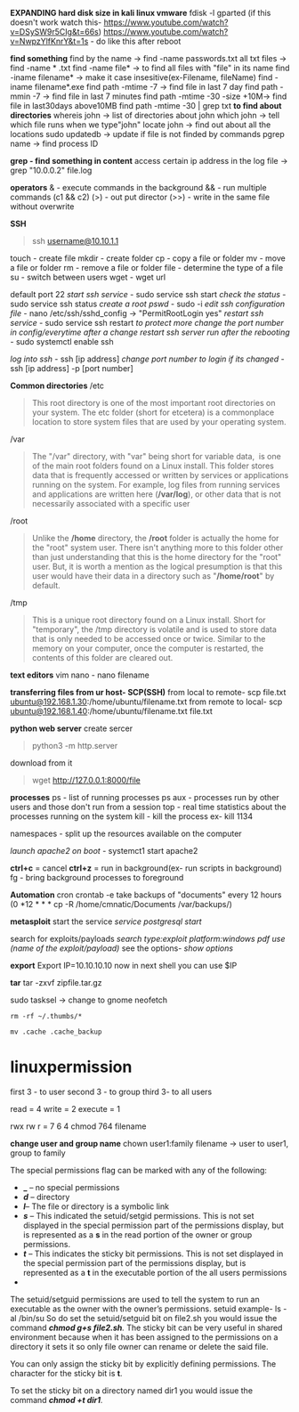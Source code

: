 **EXPANDING hard disk size in kali linux vmware**
fdisk -l
gparted (if this doesn't work watch this- https://www.youtube.com/watch?v=DSySW9r5CIg&t=66s)
https://www.youtube.com/watch?v=NwpzYlfKnrY&t=1s - do like this
after reboot

__find something__
find by the name -> find -name passwords.txt
all txt files -> find -name * .txt
find -name file* -> to find all files with "file" in its name
find -iname filename* -> make it case insesitive(ex-Filename, fileName)
find -iname filename*.exe 
find path -mtime -7 -> find file in last 7 day
find path -mmin -7 -> find file in last 7 minutes
find path -mtime -30 -size +10M-> find file in last30days above10MB
find path -mtime -30 | grep txt
__to find about directories__
whereis john -> list of directories about john
which john -> tell which file runs when we type"john"
locate john -> find out about all the locations 
sudo updatedb -> update if file is not finded by commands
pgrep name -> find process ID


__grep - find something in content__
access certain ip address in the log file -> grep "10.0.0.2" file.log

__operators__
& - execute commands in the background
&& - run multiple commands (c1 && c2)
(>) - out put director
(>>) - write in the same file without overwrite

__SSH__ 
>ssh username@10.10.1.1

touch - create file
mkdir - create folder
cp - copy a file or folder
mv - move a file or folder
rm - remove a file or folder
file - determine the type of a file
su - switch between users
wget - wget url

default port 22
*start ssh service* - sudo service ssh start
*check the status* - sudo service ssh status
*create a root pswd* - sudo -i
*edit ssh configuration file* - nano /etc/ssh/sshd_config -> "PermitRootLogin yes"
*restart ssh service* - sudo service ssh restart
*to protect more change the port number in config/everytime after a change restart*
*ssh server run after the rebooting* - sudo systemctl enable ssh

*log into ssh* - ssh [ip address] 
*change port number to login if its changed* - ssh [ip address] -p [port number]

__Common directories__
/etc
>This root directory is one of the most important root directories on your system. The etc folder (short for etcetera) is a commonplace location to store system files that are used by your operating system.

/var
>The "/var" directory, with "var" being short for variable data,  is one of the main root folders found on a Linux install. This folder stores data that is frequently accessed or written by services or applications running on the system. For example, log files from running services and applications are written here (**/var/log**), or other data that is not necessarily associated with a specific user

/root
>Unlike the **/home** directory, the **/root** folder is actually the home for the "root" system user. There isn't anything more to this folder other than just understanding that this is the home directory for the "root" user. But, it is worth a mention as the logical presumption is that this user would have their data in a directory such as "**/home/root**" by default.

/tmp
>This is a unique root directory found on a Linux install. Short for "temporary", the /tmp directory is volatile and is used to store data that is only needed to be accessed once or twice. Similar to the memory on your computer, once the computer is restarted, the contents of this folder are cleared out.

__text editors__
vim
nano - nano filename

__transferring files from ur host- SCP(SSH)__
from local to remote-
 scp file.txt ubuntu@192.168.1.30:/home/ubuntu/filename.txt
from remote to local-
 scp ubuntu@192.168.1.40:/home/ubuntu/filename.txt file.txt

__python web server__
create sercer
> python3 -m http.server

download from it
> wget http://127.0.0.1:8000/file

__processes__
ps - list of running processes
ps aux - processes run by other users and those don't run from a session
top - real time statistics about the processes running on the system
kill - kill the process ex- kill 1134

namespaces - split up the resources available on the computer

_launch apache2 on boot_ - systemct1 start apache2

__ctrl+c__ = cancel
__ctrl+z__ = run in background(ex- run scripts in background)
fg - bring background processes to foreground

__Automation__
cron
crontab -e
take backups of "documents" every 12 hours
(0 *12 * * * cp -R /home/cmnatic/Documents /var/backups/)

**metasploit**
start the service 
*service postgresql start*

search for exploits/payloads
*search type:exploit platform:windows pdf*
*use (name of the exploit/payload)*
see the options- *show options*

**export**
Export IP=10.10.10.10
now in next shell you can use $IP

__tar__
tar -zxvf zipfile.tar.gz

sudo tasksel -> change to gnome
neofetch
```
rm -rf ~/.thumbs/*
```
```
mv .cache .cache_backup
```

# linuxpermission
first 3 - to user
second 3 - to group
third 3- to all users

read = 4
write = 2
execute = 1

rwx rw r = 7 6 4
chmod 764 filename

__change user and group name__
chown user1:family filename -> user to user1, group to family

The special permissions flag can be marked with any of the following:

-   **_** – no special permissions
-   _**d**_ – directory
-   _**l**_– The file or directory is a symbolic link
-   _**s**_ – This indicated the setuid/setgid permissions. This is not set displayed in the special permission part of the permissions display, but is represented as a **s** in the read portion of the owner or group permissions.
-   _**t**_ – This indicates the sticky bit permissions. This is not set displayed in the special permission part of the permissions display, but is represented as a **t** in the executable portion of the all users permissions
-
The setuid/setguid permissions are used to tell the system to run an executable as the owner with the owner’s permissions.
setuid example- ls -al /bin/su
So do set the setuid/setguid bit on file2.sh you would issue the command _**_chmod g+s file2.sh_**._
The sticky bit can be very useful in shared environment because when it has been assigned to the permissions on a directory it sets it so only file owner can rename or delete the said file.

You can only assign the sticky bit by explicitly defining permissions. The character for the sticky bit is **t**.

To set the sticky bit on a directory named dir1 you would issue the command _**_chmod +t dir1_**._







